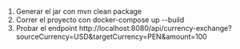 1. Generar el jar con mvn clean package
2. Correr el proyecto con docker-compose up --build
3. Probar el endpoint http://localhost:8080/api/currency-exchange?sourceCurrency=USD&targetCurrency=PEN&amount=100 
